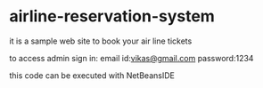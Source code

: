 # airline-reservation-system
it is a  sample web site to book your  air line tickets 

to access admin sign in:
email id:vikas@gmail.com
password:1234

this code can be executed with NetBeansIDE 

